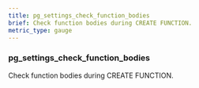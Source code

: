 ```yaml
---
title: pg_settings_check_function_bodies
brief: Check function bodies during CREATE FUNCTION.
metric_type: gauge
---
```

### pg_settings_check_function_bodies

Check function bodies during CREATE FUNCTION.